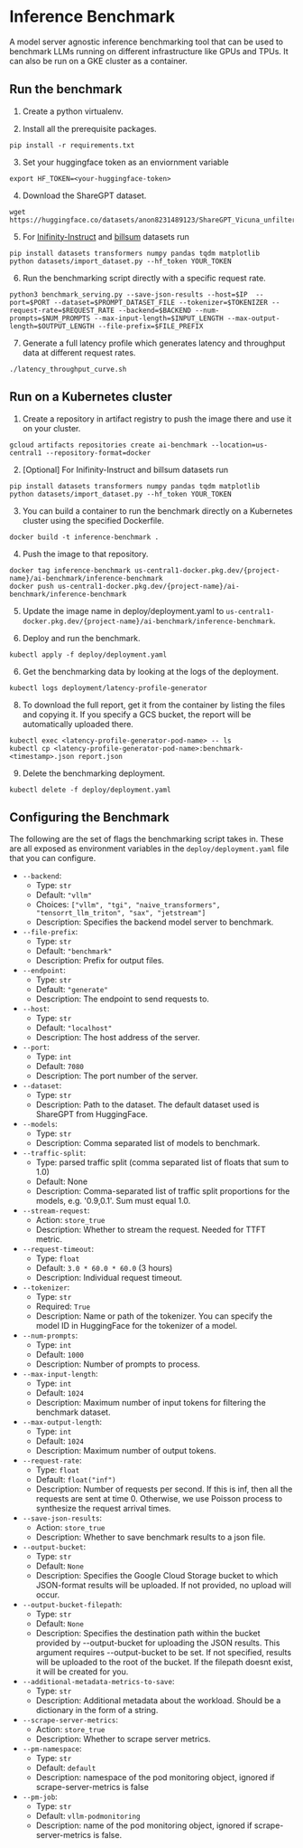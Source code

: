 # Inference Benchmark

A model server agnostic inference benchmarking tool that can be used to
benchmark LLMs running on different infrastructure like GPUs and TPUs. It can also
be run on a GKE cluster as a container.

## Run the benchmark

1. Create a python virtualenv.

2. Install all the prerequisite packages.

```
pip install -r requirements.txt
```

3. Set your huggingface token as an enviornment variable

```
export HF_TOKEN=<your-huggingface-token>
```

4. Download the ShareGPT dataset.

```
wget https://huggingface.co/datasets/anon8231489123/ShareGPT_Vicuna_unfiltered/resolve/main/ShareGPT_V3_unfiltered_cleaned_split.json
```

5. For [Inifinity-Instruct](https://huggingface.co/datasets/BAAI/Infinity-Instruct) and [billsum](https://huggingface.co/datasets/FiscalNote/billsum) datasets run

```
pip install datasets transformers numpy pandas tqdm matplotlib
python datasets/import_dataset.py --hf_token YOUR_TOKEN
```

6. Run the benchmarking script directly with a specific request rate.

```
python3 benchmark_serving.py --save-json-results --host=$IP  --port=$PORT --dataset=$PROMPT_DATASET_FILE --tokenizer=$TOKENIZER --request-rate=$REQUEST_RATE --backend=$BACKEND --num-prompts=$NUM_PROMPTS --max-input-length=$INPUT_LENGTH --max-output-length=$OUTPUT_LENGTH --file-prefix=$FILE_PREFIX
```

7. Generate a full latency profile which generates latency and throughput data
   at different request rates.

```
./latency_throughput_curve.sh
```

## Run on a Kubernetes cluster

1. Create a repository in artifact registry to push the image there and use it on your cluster.

```
gcloud artifacts repositories create ai-benchmark --location=us-central1 --repository-format=docker
```

2. [Optional] For Inifinity-Instruct and billsum datasets run

```
pip install datasets transformers numpy pandas tqdm matplotlib
python datasets/import_dataset.py --hf_token YOUR_TOKEN
```

3. You can build a container to run the benchmark directly on a Kubernetes cluster
using the specified Dockerfile.

```
docker build -t inference-benchmark .
```

4. Push the image to that repository.

```
docker tag inference-benchmark us-central1-docker.pkg.dev/{project-name}/ai-benchmark/inference-benchmark
docker push us-central1-docker.pkg.dev/{project-name}/ai-benchmark/inference-benchmark
```

5. Update the image name in deploy/deployment.yaml to `us-central1-docker.pkg.dev/{project-name}/ai-benchmark/inference-benchmark`.

6. Deploy and run the benchmark.

```
kubectl apply -f deploy/deployment.yaml
```

6. Get the benchmarking data by looking at the logs of the deployment.

```
kubectl logs deployment/latency-profile-generator
```

8. To download the full report, get it from the container by listing the files and copying it. 
If you specify a GCS bucket, the report will be automatically uploaded there.

```
kubectl exec <latency-profile-generator-pod-name> -- ls
kubectl cp <latency-profile-generator-pod-name>:benchmark-<timestamp>.json report.json
```

9. Delete the benchmarking deployment.

```
kubectl delete -f deploy/deployment.yaml
```

## Configuring the Benchmark

The following are the set of flags the benchmarking script takes in. These are all exposed as environment variables in the `deploy/deployment.yaml` file that you can configure.

* `--backend`:
    * Type: `str`
    * Default: `"vllm"`
    * Choices: `["vllm", "tgi", "naive_transformers", "tensorrt_llm_triton", "sax", "jetstream"]`
    * Description: Specifies the backend model server to benchmark.
* `--file-prefix`:
    * Type: `str`
    * Default: `"benchmark"`
    * Description: Prefix for output files.
* `--endpoint`:
    * Type: `str`
    * Default: `"generate"`
    * Description: The endpoint to send requests to.
* `--host`:
    * Type: `str`
    * Default: `"localhost"`
    * Description: The host address of the server.
* `--port`:
    * Type: `int`
    * Default: `7080`
    * Description: The port number of the server.
* `--dataset`:
    * Type: `str`
    * Description: Path to the dataset. The default dataset used is ShareGPT from HuggingFace.
* `--models`:
    * Type: `str`
    * Description: Comma separated list of models to benchmark.
* `--traffic-split`:
    * Type: parsed traffic split (comma separated list of floats that sum to 1.0)
    * Default: None
    * Description: Comma-separated list of traffic split proportions for the models, e.g. '0.9,0.1'. Sum must equal 1.0.
* `--stream-request`:
    * Action: `store_true`
    * Description: Whether to stream the request. Needed for TTFT metric.
* `--request-timeout`:
    * Type: `float`
    * Default: `3.0 * 60.0 * 60.0` (3 hours)
    * Description: Individual request timeout.
* `--tokenizer`:
    * Type: `str`
    * Required: `True`
    * Description: Name or path of the tokenizer. You can specify the model ID in HuggingFace for the tokenizer of a model.
* `--num-prompts`:
    * Type: `int`
    * Default: `1000`
    * Description: Number of prompts to process.
* `--max-input-length`:
    * Type: `int`
    * Default: `1024`
    * Description: Maximum number of input tokens for filtering the benchmark dataset.
* `--max-output-length`:
    * Type: `int`
    * Default: `1024`
    * Description: Maximum number of output tokens.
* `--request-rate`:
    * Type: `float`
    * Default: `float("inf")`
    * Description: Number of requests per second. If this is inf, then all the requests are sent at time 0. Otherwise, we use Poisson process to synthesize the request arrival times.
* `--save-json-results`:
    * Action: `store_true`
    * Description: Whether to save benchmark results to a json file.
* `--output-bucket`:
    * Type: `str`
    * Default: `None`
    * Description: Specifies the Google Cloud Storage bucket to which JSON-format results will be uploaded. If not provided, no upload will occur.
* `--output-bucket-filepath`:
    * Type: `str`
    * Default: `None`
    * Description: Specifies the destination path within the bucket provided by --output-bucket for uploading the JSON results. This argument requires --output-bucket to be set. If not specified, results will be uploaded to the root of the bucket. If the filepath doesnt exist, it will be created for you.
* `--additional-metadata-metrics-to-save`:
    * Type: `str`
    * Description: Additional metadata about the workload. Should be a dictionary in the form of a string.
* `--scrape-server-metrics`:
    * Action: `store_true`
    * Description: Whether to scrape server metrics.
* `--pm-namespace`:
    * Type: `str`
    * Default: `default`
    * Description: namespace of the pod monitoring object, ignored if scrape-server-metrics is false
* `--pm-job`:
    * Type: `str`
    * Default: `vllm-podmonitoring`
    * Description: name of the pod monitoring object, ignored if scrape-server-metrics is false.
